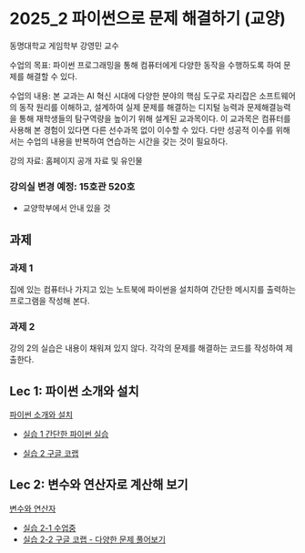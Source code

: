 # 2025_2 파이썬으로 문제 해결하기 (교양)

동명대학교 게임학부 강영민 교수

수업의 목표: 파이썬 프로그래밍을 통해 컴퓨터에게 다양한 동작을 수행하도록 하여 문제를 해결할 수 있다.

수업의 내용: 본 교과는 AI 혁신 시대에 다양한 분야의 핵심 도구로 자리잡은 소프트웨어의 동작 원리를 이해하고, 설계하여 실제 문제를 해결하는 디지털 능력과 문제해결능력을 통해 재학생들의 탐구역량을 높이기 위해 설계된 교과목이다. 이 교과목은 컴퓨터를 사용해 본 경험이 있다면 다른 선수과목 없이 이수할 수 있다. 다만 성공적 이수를 위해서는 수업의 내용을 반복하여 연습하는 시간을 갖는 것이 필요하다. 

강의 자료: 홈페이지 공개 자료 및 유인물

### 강의실 변경 예정: 15호관 520호
- 교양학부에서 안내 있을 것
  
## 과제

### 과제 1
집에 있는 컴퓨터나 가지고 있는 노트북에 파이썬을 설치하여 간단한 메시지를 출력하는 프로그램을 작성해 본다.

### 과제 2
강의 2의 실습은 내용이 채워져 있지 않다. 각각의 문제를 해결하는 코드를 작성하여 제출한다.


## Lec 1: 파이썬 소개와 설치

[파이썬 소개와 설치](https://github.com/dknife/2025_2_Python/raw/main/Lectures/1%EC%9E%A5_%ED%8C%8C%EC%9D%B4%EC%8D%AC%EC%86%8C%EA%B0%9C.pdf)

* [실습 1 간단한 파이썬 실습](https://github.com/dknife/2025_2_Python/tree/main/Lectures/Lec01Ex)

* [실습 2 구글 코랩](https://colab.research.google.com/drive/1dp5Mph3oMCkQZTp73zoHmM0-WTNR522D?usp=sharing)


## Lec 2: 변수와 연산자로 계산해 보기

[변수와 연산자](https://github.com/dknife/2025_2_Python/raw/main/Lectures/2%EC%9E%A5_%EB%B3%80%EC%88%98%EC%99%80%EC%97%B0%EC%82%B0%EC%9E%90.pdf)

* [실습 2-1 수업중](https://github.com/dknife/2025_2_Python/tree/main/Lectures/Lec02)
* [실습 2-2 구글 코랩 - 다양한 문제 풀어보기](https://colab.research.google.com/drive/1lEjsDMkY-YdrbyGnT6GcnSUUCgVz2JUV?usp=sharing)
